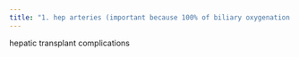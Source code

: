 ```yaml
---
title: "1. hep arteries (important because 100% of biliary oxygenation from hep artery. can affect main, left and right hep artery. 2"
---
```

hepatic transplant complications

